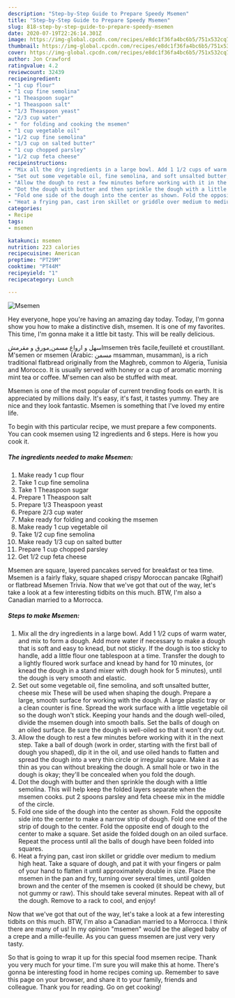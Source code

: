 ```yaml
---
description: "Step-by-Step Guide to Prepare Speedy Msemen"
title: "Step-by-Step Guide to Prepare Speedy Msemen"
slug: 818-step-by-step-guide-to-prepare-speedy-msemen
date: 2020-07-19T22:26:14.301Z
image: https://img-global.cpcdn.com/recipes/e8dc1f36fa4bc6b5/751x532cq70/msemen-recipe-main-photo.jpg
thumbnail: https://img-global.cpcdn.com/recipes/e8dc1f36fa4bc6b5/751x532cq70/msemen-recipe-main-photo.jpg
cover: https://img-global.cpcdn.com/recipes/e8dc1f36fa4bc6b5/751x532cq70/msemen-recipe-main-photo.jpg
author: Jon Crawford
ratingvalue: 4.2
reviewcount: 32439
recipeingredient:
- "1 cup flour"
- "1 cup fine semolina"
- "1 Theaspoon sugar"
- "1 Theaspoon salt"
- "1/3 Theaspoon yeast"
- "2/3 cup water"
- " for folding and cooking the msemen"
- "1 cup vegetable oil"
- "1/2 cup fine semolina"
- "1/3 cup on salted butter"
- "1 cup chopped parsley"
- "1/2 cup feta cheese"
recipeinstructions:
- "Mix all the dry ingredients in a large bowl. Add 1 1/2 cups of warm water, and mix to form a dough. Add more water if necessary to make a dough that is soft and easy to knead, but not sticky. If the dough is too sticky to handle, add a little flour one tablespoon at a time. Transfer the dough to a lightly floured work surface and knead by hand for 10 minutes, (or knead the dough in a stand mixer with dough hook for 5 minutes), until the dough is very smooth and elastic."
- "Set out some vegetable oil, fine semolina, and soft unsalted butter, cheese mix These will be used when shaping the dough. Prepare a large, smooth surface for working with the dough. A large plastic tray or a clean counter is fine. Spread the work surface with a little vegetable oil so the dough won&#39;t stick. Keeping your hands and the dough well-oiled, divide the msemen dough into smooth balls. Set the balls of dough on an oiled surface. Be sure the dough is well-oiled so that it won&#39;t dry out."
- "Allow the dough to rest a few minutes before working with it in the next step. Take a ball of dough (work in order, starting with the first ball of dough you shaped), dip it in the oil, and use oiled hands to flatten and spread the dough into a very thin circle or irregular square. Make it as thin as you can without breaking the dough. A small hole or two in the dough is okay; they&#39;ll be concealed when you fold the dough."
- "Dot the dough with butter and then sprinkle the dough with a little semolina. This will help keep the folded layers separate when the msemen cooks.​ put 2 spoons parsley and feta cheese mix in the middle of the circle."
- "Fold one side of the dough into the center as shown. Fold the opposite side into the center to make a narrow strip of dough. Fold one end of the strip of dough to the center. Fold the opposite end of dough to the center to make a square. Set aside the folded dough on an oiled surface. Repeat the process until all the balls of dough have been folded into squares."
- "Heat a frying pan, cast iron skillet or griddle over medium to medium high heat. Take a square of dough, and pat it with your fingers or palm of your hand to flatten it until approximately double in size. Place the msemen in the pan and fry, turning over several times, until golden brown and the center of the msemen is cooked (it should be chewy, but not gummy or raw). This should take several minutes. Repeat with all of the dough. Remove to a rack to cool, and enjoy!"
categories:
- Recipe
tags:
- msemen

katakunci: msemen 
nutrition: 223 calories
recipecuisine: American
preptime: "PT29M"
cooktime: "PT44M"
recipeyield: "1"
recipecategory: Lunch

---
```



![Msemen](https://img-global.cpcdn.com/recipes/e8dc1f36fa4bc6b5/751x532cq70/msemen-recipe-main-photo.jpg)

Hey everyone, hope you're having an amazing day today. Today, I'm gonna show you how to make a distinctive dish, msemen. It is one of my favorites. This time, I'm gonna make it a little bit tasty. This will be really delicious.

اسهل و ارواع مسمن,مورق و مقرمشmsemen très facile,feuilleté et croustillant. M&#39;semen or msemen (Arabic: مسمن‎ msamman, musamman), is a rich traditional flatbread originally from the Maghreb, common to Algeria, Tunisia and Morocco. It is usually served with honey or a cup of aromatic morning mint tea or coffee. M&#39;semen can also be stuffed with meat.

Msemen is one of the most popular of current trending foods on earth. It is appreciated by millions daily. It's easy, it's fast, it tastes yummy. They are nice and they look fantastic. Msemen is something that I've loved my entire life.


To begin with this particular recipe, we must prepare a few components. You can cook msemen using 12 ingredients and 6 steps. Here is how you cook it.

<!--inarticleads1-->

##### The ingredients needed to make Msemen:

1. Make ready 1 cup flour
1. Take 1 cup fine semolina
1. Take 1 Theaspoon sugar
1. Prepare 1 Theaspoon salt
1. Prepare 1/3 Theaspoon yeast
1. Prepare 2/3 cup water
1. Make ready  for folding and cooking the msemen
1. Make ready 1 cup vegetable oil
1. Take 1/2 cup fine semolina
1. Make ready 1/3 cup on salted butter
1. Prepare 1 cup chopped parsley
1. Get 1/2 cup feta cheese


Msemen are square, layered pancakes served for breakfast or tea time. Msemen is a fairly flaky, square shaped crispy Moroccan pancake (Rghaif) or flatbread Msemen Trivia. Now that we&#39;ve got that out of the way, let&#39;s take a look at a few interesting tidbits on this much. BTW, I&#39;m also a Canadian married to a Morrocca. 

<!--inarticleads2-->

##### Steps to make Msemen:

1. Mix all the dry ingredients in a large bowl. Add 1 1/2 cups of warm water, and mix to form a dough. Add more water if necessary to make a dough that is soft and easy to knead, but not sticky. If the dough is too sticky to handle, add a little flour one tablespoon at a time. Transfer the dough to a lightly floured work surface and knead by hand for 10 minutes, (or knead the dough in a stand mixer with dough hook for 5 minutes), until the dough is very smooth and elastic.
1. Set out some vegetable oil, fine semolina, and soft unsalted butter, cheese mix These will be used when shaping the dough. Prepare a large, smooth surface for working with the dough. A large plastic tray or a clean counter is fine. Spread the work surface with a little vegetable oil so the dough won&#39;t stick. Keeping your hands and the dough well-oiled, divide the msemen dough into smooth balls. Set the balls of dough on an oiled surface. Be sure the dough is well-oiled so that it won&#39;t dry out.
1. Allow the dough to rest a few minutes before working with it in the next step. Take a ball of dough (work in order, starting with the first ball of dough you shaped), dip it in the oil, and use oiled hands to flatten and spread the dough into a very thin circle or irregular square. Make it as thin as you can without breaking the dough. A small hole or two in the dough is okay; they&#39;ll be concealed when you fold the dough.
1. Dot the dough with butter and then sprinkle the dough with a little semolina. This will help keep the folded layers separate when the msemen cooks.​ put 2 spoons parsley and feta cheese mix in the middle of the circle.
1. Fold one side of the dough into the center as shown. Fold the opposite side into the center to make a narrow strip of dough. Fold one end of the strip of dough to the center. Fold the opposite end of dough to the center to make a square. Set aside the folded dough on an oiled surface. Repeat the process until all the balls of dough have been folded into squares.
1. Heat a frying pan, cast iron skillet or griddle over medium to medium high heat. Take a square of dough, and pat it with your fingers or palm of your hand to flatten it until approximately double in size. Place the msemen in the pan and fry, turning over several times, until golden brown and the center of the msemen is cooked (it should be chewy, but not gummy or raw). This should take several minutes. Repeat with all of the dough. Remove to a rack to cool, and enjoy!


Now that we&#39;ve got that out of the way, let&#39;s take a look at a few interesting tidbits on this much. BTW, I&#39;m also a Canadian married to a Morrocca. I think there are many of us! In my opinion &#34;msemen&#34; would be the alleged baby of a crepe and a mille-feuille. As you can guess msemen are just very very tasty. 

So that is going to wrap it up for this special food msemen recipe. Thank you very much for your time. I'm sure you will make this at home. There's gonna be interesting food in home recipes coming up. Remember to save this page on your browser, and share it to your family, friends and colleague. Thank you for reading. Go on get cooking!
